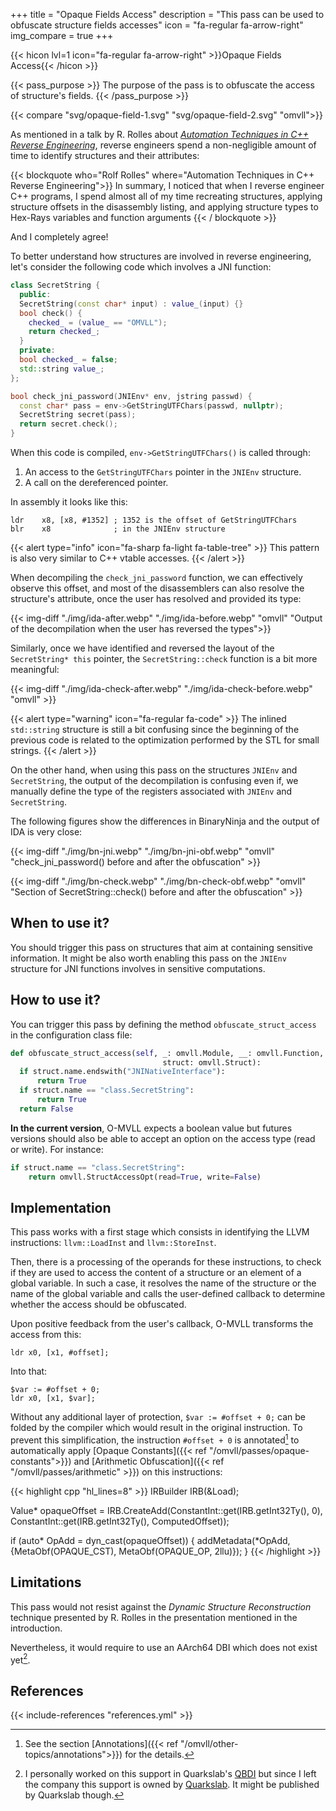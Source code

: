 +++
title       = "Opaque Fields Access"
description = "This pass can be used to obfuscate structure fields accesses"
icon        = "fa-regular fa-arrow-right"
img_compare = true
+++

{{< hicon lvl=1 icon="fa-regular fa-arrow-right" >}}Opaque Fields Access{{< /hicon >}}

{{< pass_purpose >}}
The purpose of the pass is to obfuscate the access of structure's fields.
{{< /pass_purpose >}}

{{< compare "svg/opaque-field-1.svg" "svg/opaque-field-2.svg" "omvll">}}


As mentioned in a talk by R. Rolles about [*Automation Techniques in C++ Reverse Engineering*](https://static1.squarespace.com/static/53a64cc2e4b0c63fc41a3320/t/5d48d619208ae80001a24efc/1565054491140/CPP+Dynamic+Type+Recovery.pdf),
reverse engineers spend a non-negligible amount of time to identify structures and their attributes:

{{< blockquote who="Rolf Rolles" where="Automation Techniques in C++ Reverse Engineering">}}
In summary, I noticed that when I reverse engineer C++ programs, I spend almost all of my time recreating
structures, applying structure offsets in the disassembly listing, and applying structure types to Hex-Rays variables and function arguments
{{< / blockquote >}}

And I completely agree!

To better understand how structures are involved in reverse engineering, let's consider the following code
which involves a JNI function:

```cpp
class SecretString {
  public:
  SecretString(const char* input) : value_(input) {}
  bool check() {
    checked_ = (value_ == "OMVLL");
    return checked_;
  }
  private:
  bool checked_ = false;
  std::string value_;
};

bool check_jni_password(JNIEnv* env, jstring passwd) {
  const char* pass = env->GetStringUTFChars(passwd, nullptr);
  SecretString secret(pass);
  return secret.check();
}
```

When this code is compiled, `env->GetStringUTFChars()` is called through:

1. An access to the `GetStringUTFChars` pointer in the `JNIEnv` structure.
2. A call on the dereferenced pointer.

In assembly it looks like this:

```armasm
ldr    x8, [x8, #1352] ; 1352 is the offset of GetStringUTFChars
blr    x8              ; in the JNIEnv structure
```

{{< alert type="info" icon="fa-sharp fa-light fa-table-tree" >}}
This pattern is also very similar to C++ vtable accesses.
{{< /alert >}}

When decompiling the `check_jni_password` function, we can effectively observe this offset, and
most of the disassemblers can also resolve the structure's attribute, once the user has resolved and provided
its type:

{{< img-diff "./img/ida-after.webp" "./img/ida-before.webp" "omvll" "Output of the decompilation when the user has reversed the types">}}

Similarly, once we have identified and reversed the layout of the `SecretString* this` pointer,
the `SecretString::check` function is a bit more meaningful:

{{< img-diff "./img/ida-check-after.webp" "./img/ida-check-before.webp" "omvll" >}}

{{< alert type="warning" icon="fa-regular fa-code" >}}
The inlined `std::string` structure is still a bit confusing since the beginning of the previous code is related
to the optimization performed by the STL for small strings.
{{< /alert >}}

On the other hand, when using this pass on the structures `JNIEnv` and `SecretString`, the output of the decompilation
is confusing even if, we manually define the type of the registers associated with `JNIEnv` and
`SecretString`.

The following figures show the differences in BinaryNinja and the output of IDA is very close:

{{< img-diff "./img/bn-jni.webp" "./img/bn-jni-obf.webp" "omvll" "check_jni_password() before and after the obfuscation" >}}

{{< img-diff "./img/bn-check.webp" "./img/bn-check-obf.webp" "omvll" "Section of SecretString::check() before and after the obfuscation" >}}

## When to use it?

You should trigger this pass on structures that aim at containing sensitive information. It might be
also worth enabling this pass on the `JNIEnv` structure for JNI functions involves in sensitive computations.

## How to use it?

You can trigger this pass by defining the method `obfuscate_struct_access` in the configuration class file:

```python
def obfuscate_struct_access(self, _: omvll.Module, __: omvll.Function,
                                  struct: omvll.Struct):
  if struct.name.endswith("JNINativeInterface"):
      return True
  if struct.name == "class.SecretString":
      return True
  return False
```

**In the current version**, O-MVLL expects a boolean value but futures versions should also be able to
accept an option on the access type (read or write). For instance:

```python
if struct.name == "class.SecretString":
    return omvll.StructAccessOpt(read=True, write=False)
```

## Implementation

This pass works with a first stage which consists in identifying the LLVM instructions: `llvm::LoadInst` and
`llvm::StoreInst`.

Then, there is a processing of the operands for these instructions, to check if they are
used to access the content of a structure or an element of a global variable.
In such a case, it resolves the name of the structure or the name of the global variable and calls the user-defined callback
to determine whether the access should be obfuscated.

Upon positive feedback from the user's callback, O-MVLL transforms the access from
this:

```armasm
ldr x0, [x1, #offset];
```

Into that:


```armasm
$var := #offset + 0;
ldr x0, [x1, $var];
```

Without any additional layer of protection, `$var := #offset + 0;` can be folded by the compiler
which would result in the original instruction.
To prevent this simplification, the instruction  `#offset + 0` is annotated[^annotation_info] to automatically
apply [Opaque Constants]({{< ref "/omvll/passes/opaque-constants">}}) and
      [Arithmetic Obfuscation]({{< ref "/omvll/passes/arithmetic" >}}) on this instructions:

{{< highlight cpp "hl_lines=8" >}}
IRBuilder<NoFolder> IRB(&Load);

Value* opaqueOffset =
  IRB.CreateAdd(ConstantInt::get(IRB.getInt32Ty(), 0),
                ConstantInt::get(IRB.getInt32Ty(), ComputedOffset));

if (auto* OpAdd = dyn_cast<Instruction>(opaqueOffset)) {
  addMetadata(*OpAdd, {MetaObf(OPAQUE_CST), MetaObf(OPAQUE_OP, 2llu)});
}
{{< /highlight >}}

## Limitations

This pass would not resist against the *Dynamic Structure Reconstruction* technique presented by R. Rolles
in the presentation mentioned in the introduction.

Nevertheless, it would require to use an AArch64 DBI which does not exist yet[^qbdi].

## References

{{< include-references "references.yml" >}}

[^annotation_info]: See the section [Annotations]({{< ref "/omvll/other-topics/annotations">}}) for the details.
[^qbdi]: I personally worked on this support in Quarkslab's [QBDI](https://qbdi.quarkslab.com/) but since I
         left the company this support is owned by [Quarkslab](https://www.quarkslab.com).
         It might be published by Quarkslab though.
